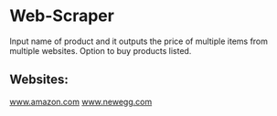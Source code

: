 # Web-Scraper
Input name of product and it outputs the price of multiple items from multiple websites.
Option to buy products listed.

## Websites:
www.amazon.com
www.newegg.com

